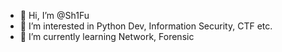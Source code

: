 - 👋 Hi, I’m @Sh1Fu
- 👀 I’m interested in Python Dev, Information Security, CTF etc.
- 🌱 I’m currently learning Network, Forensic

<!---
Sh1Fu/Sh1Fu is a ✨ special ✨ repository because its `README.md` (this file) appears on your GitHub profile.
You can click the Preview link to take a look at your changes.
--->
